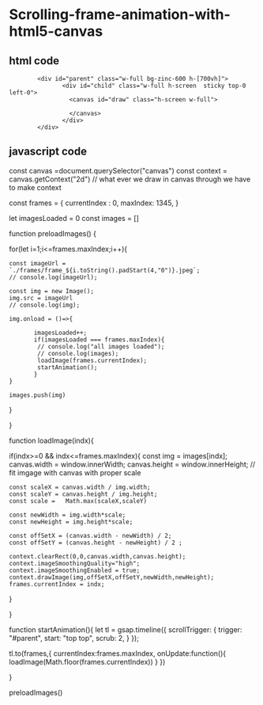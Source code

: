 # Scrolling-frame-animation-with-html5-canvas


## html code

>>   <div id="page1" class="w-full  bg-black ">
            <div id="parent" class="w-full bg-zinc-600 h-[700vh]">
                   <div id="child" class="w-full h-screen  sticky top-0 left-0">
                     <canvas id="draw" class="h-screen w-full">

                     </canvas>
                   </div>
            </div>
   </div>



## javascript code


const canvas =document.querySelector("canvas")
const context = canvas.getContext("2d")
// what ever we draw in canvas through we have to make context

const frames = {
  currentIndex : 0,
  maxIndex: 1345,
}

let imagesLoaded = 0
const images = []

function preloadImages() {

  for(let i=1;i<=frames.maxIndex;i++){
     
    const imageUrl = `./frames/frame_${i.toString().padStart(4,"0")}.jpeg`;
    // console.log(imageUrl);

    const img = new Image();
    img.src = imageUrl
    // console.log(img);
    
    img.onload = ()=>{
          
           imagesLoaded++;
           if(imagesLoaded === frames.maxIndex){
            // console.log("all images loaded");
            // console.log(images);
            loadImage(frames.currentIndex);
            startAnimation();
           }
    }

    images.push(img)

  }


}




function loadImage(indx){

  if(indx>=0 && indx<=frames.maxIndex){
    const img = images[indx];
    canvas.width = window.innerWidth;
    canvas.height = window.innerHeight;
    // fit imgage with canvas with proper scale

    const scaleX = canvas.width / img.width;
    const scaleY = canvas.height / img.height;
    const scale =   Math.max(scaleX,scaleY)

    const newWidth = img.width*scale;
    const newHeight = img.height*scale;

    const offSetX = (canvas.width - newWidth) / 2;
    const offSetY = (canvas.height - newHeight) / 2 ;

    context.clearRect(0,0,canvas.width,canvas.height);
    context.imageSmoothingQuality="high";
    context.imageSmoothingEnabled = true;
    context.drawImage(img,offSetX,offSetY,newWidth,newHeight);
    frames.currentIndex = indx;

  }

}




function startAnimation(){
  let tl = gsap.timeline({
    scrollTrigger: {
      trigger: "#parent",
      start: "top top",
      scrub: 2,
    }
  });

  tl.to(frames,{
    currentIndex:frames.maxIndex,
    onUpdate:function(){
      loadImage(Math.floor(frames.currentIndex))
    }
  })
   
  
}





preloadImages()

